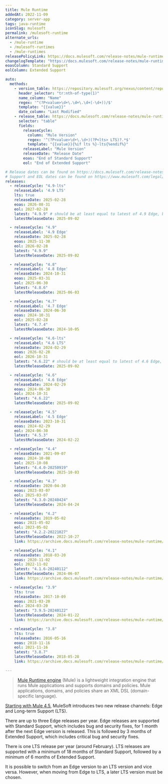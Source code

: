 ```yaml
---
title: Mule Runtime
addedAt: 2022-11-09
category: server-app
tags: java-runtime
iconSlug: mulesoft
permalink: /mulesoft-runtime
alternate_urls:
  - /mule-runtime
  - /mulesoft-runtimes
  - /mule-runtimes
releasePolicyLink: https://docs.mulesoft.com/release-notes/mule-runtime/lts-edge-release-cadence
changelogTemplate: "https://docs.mulesoft.com/release-notes/mule-runtime/mule-{{'__RELEASE_CYCLE__'|split:'-'|first}}.0-release-notes"
eoasColumn: Standard Support
eolColumn: Extended Support

auto:
  methods:
    - version_table: https://repository.mulesoft.org/nexus/content/repositories/releases/org/mule/runtime/mule-core/
      header_selector: "tr:nth-of-type(1)"
      name_column: "Name"
      regex: '^(?P<value>\d+\.\d+\.\d+(-\d+))/$'
      template: "{{value}}"
      date_column: "Last Modified"
    - release_table: https://docs.mulesoft.com/release-notes/mule-runtime/lts-edge-release-cadence
      selector: "table"
      fields:
        releaseCycle:
          column: "Mule Version"
          regex: '^(?P<value>\d+\.\d+)(?P<lts> LTS)?.*$'
          template: "{{value}}{%if lts %}-lts{%endif%}"
        releaseLabel: "Mule Version"
        releaseDate: "Release Date"
        eoas: "End of Standard Support"
        eol: "End of Extended Support"

# Release dates can be found on https://docs.mulesoft.com/release-notes/mule-runtime/mule-esb.
# Support and EOL dates can be found on https://www.mulesoft.com/legal/versioning-back-support-policy#mule-runtimes.
releases:
  - releaseCycle: "4.9-lts"
    releaseLabel: '4.9 LTS'
    lts: true
    releaseDate: 2025-02-28
    eoas: 2026-08-31
    eol: 2027-02-28
    latest: "4.9.9" # should be at least equal to latest of 4.9 Edge, but don't know how to automate that yet
    latestReleaseDate: 2025-09-02

  - releaseCycle: "4.9"
    releaseLabel: '4.9 Edge'
    releaseDate: 2025-02-28
    eoas: 2025-11-30
    eol: 2026-02-28
    latest: "4.9.9"
    latestReleaseDate: 2025-09-02

  - releaseCycle: "4.8"
    releaseLabel: '4.8 Edge'
    releaseDate: 2024-10-31
    eoas: 2025-03-31
    eol: 2025-06-30
    latest: "4.8.6"
    latestReleaseDate: 2025-06-03

  - releaseCycle: "4.7"
    releaseLabel: '4.7 Edge'
    releaseDate: 2024-06-30
    eoas: 2024-10-31
    eol: 2025-02-28
    latest: "4.7.4"
    latestReleaseDate: 2024-10-05

  - releaseCycle: "4.6-lts"
    releaseLabel: "4.6 LTS"
    releaseDate: 2024-02-29
    eoas: 2026-02-28
    eol: 2026-10-31
    latest: "4.6.22" # should be at least equal to latest of 4.6 Edge, but don't know how to automate that yet
    latestReleaseDate: 2025-09-02

  - releaseCycle: "4.6"
    releaseLabel: '4.6 Edge'
    releaseDate: 2024-02-29
    eoas: 2024-06-30
    eol: 2024-10-31
    latest: "4.6.22"
    latestReleaseDate: 2025-09-02

  - releaseCycle: "4.5"
    releaseLabel: '4.5 Edge'
    releaseDate: 2023-10-31
    eoas: 2024-02-29
    eol: 2024-06-30
    latest: "4.5.3"
    latestReleaseDate: 2024-02-22

  - releaseCycle: "4.4"
    releaseDate: 2021-09-07
    eoas: 2024-10-08
    eol: 2025-10-08
    latest: "4.4.0-20250919"
    latestReleaseDate: 2025-10-03

  - releaseCycle: "4.3"
    releaseDate: 2020-04-30
    eoas: 2023-03-07
    eol: 2025-03-07
    latest: "4.3.0-20240424"
    latestReleaseDate: 2024-04-24

  - releaseCycle: "4.2"
    releaseDate: 2019-05-02
    eoas: 2021-05-02
    eol: 2023-05-02
    latest: "4.2.2-20221027"
    latestReleaseDate: 2022-10-27
    link: https://archive.docs.mulesoft.com/release-notes/mule-runtime/mule-4.2.2-release-notes

  - releaseCycle: "4.1"
    releaseDate: 2018-03-20
    eoas: 2020-11-02
    eol: 2022-11-02
    latest: "4.1.6-20240112"
    latestReleaseDate: 2024-06-07
    link: https://archive.docs.mulesoft.com/release-notes/mule-runtime/mule-4.1.6-release-notes

  - releaseCycle: "3.9"
    lts: true
    releaseDate: 2017-10-09
    eoas: 2021-03-20
    eol: 2024-03-20
    latest: "3.9.5-20240122"
    latestReleaseDate: 2024-01-22
    link: https://archive.docs.mulesoft.com/release-notes/mule-runtime/mule-3.9.5-release-notes

  - releaseCycle: "3.8"
    lts: true
    releaseDate: 2016-05-16
    eoas: 2018-11-16
    eol: 2021-11-16
    latest: "3.8.7"
    latestReleaseDate: 2018-05-28
    link: https://archive.docs.mulesoft.com/release-notes/mule-runtime/mule-3.8.7-release-notes

---
```


> [Mule Runtime engine](https://docs.mulesoft.com/mule-runtime/latest/) (Mule) is a lightweight
> integration engine that runs Mule applications and supports domains and policies. Mule
> applications, domains, and policies share an XML DSL (domain-specific language).

[Starting with Mule 4.5](https://docs.mulesoft.com/release-notes/mule-runtime/lts-edge-release-cadence),
MuleSoft introduces two new release channels: Edge and Long-term Support (LTS).

There are up to three Edge releases per year.
Edge releases are supported with Standard Support, which includes bug and security fixes, for 1 month after the next Edge version is released.
This is followed by 3 months of Extended Support, which includes critical bug and security fixes.

There is one LTS release per year (around February).
LTS releases are supported with a minimum of 18 months of Standard Support,
followed by a minimum of 6 months of Extended Support.


It is possible to switch from an Edge version to an LTS version and vice versa.
However, when moving from Edge to LTS, a later LTS version must be chosen.
